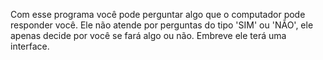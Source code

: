 Com esse programa você pode perguntar algo que o computador pode responder você.
Ele não atende por perguntas do tipo 'SIM' ou 'NÃO', ele apenas decide por você se fará algo ou não.
Embreve ele terá uma interface.